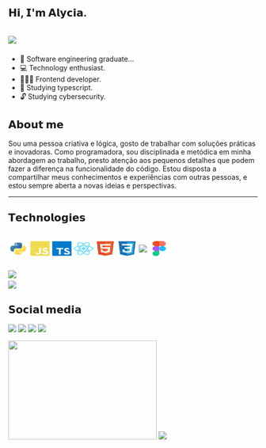 ## 𝗛𝗶, 𝗜'𝗺 𝗔𝗹𝘆𝗰𝗶𝗮.
![](https://mir-s3-cdn-cf.behance.net/project_modules/fs/81bb4b165684019.640b6038d133e.gif)
---

- 📌 Software engineering graduate...
- 💻 Technology enthusiast.
- 👩🏻‍💻 Frontend developer.
- 📖 Studying typescript.
- 🔓 Studying cybersecurity.



## 𝗔𝗯𝗼𝘂𝘁 𝗺𝗲

Sou uma pessoa criativa e lógica, gosto de trabalhar com soluções práticas e inovadoras. Como programadora, sou disciplinada e metódica em minha abordagem ao trabalho, presto atenção aos pequenos detalhes que podem fazer a diferença na funcionalidade do código. Estou disposta a compartilhar meus conhecimentos e experiências com outras pessoas, e estou sempre aberta a novas ideias e perspectivas.

---

## 𝗧𝗲𝗰𝗵𝗻𝗼𝗹𝗼𝗴𝗶𝗲𝘀
 
<div style="display: inline_block"><br>
 <img align="center" alt="Alycia-Python" height="30" width="40" src="https://raw.githubusercontent.com/devicons/devicon/master/icons/python/python-original.svg">
  <img align="center" alt="Alycia-Js" height="30" width="40" src="https://raw.githubusercontent.com/devicons/devicon/master/icons/javascript/javascript-plain.svg">
  <img align="center" alt="Alycia-Ts" height="30" width="40" src="https://raw.githubusercontent.com/devicons/devicon/master/icons/typescript/typescript-plain.svg">
  <img align="center" alt="Alycia-React" height="30" width="40" src="https://raw.githubusercontent.com/devicons/devicon/master/icons/react/react-original.svg">
  <img align="center" alt="Alycia-HTML" height="30" width="40" src="https://raw.githubusercontent.com/devicons/devicon/master/icons/html5/html5-original.svg">
  <img align="center" alt="Alycia-CSS" height="30" width="40" src="https://raw.githubusercontent.com/devicons/devicon/master/icons/css3/css3-original.svg">
  <img width ='30px' align='center' src ='https://raw.githubusercontent.com/rahulbanerjee26/githubAboutMeGenerator/main/icons/git.svg'>
 <img align="center" alt="Alycia-figma" height="30" width="40" src="https://raw.githubusercontent.com/devicons/devicon/master/icons/figma/figma-original.svg">
 
</div>

##
  <a href="https://github.com/ByAlyck">
 <img height="180cm" src="https://github-readme-stats.vercel.app/api?username=ByAlyck&show_icons=true&theme=dracula&include_all_commit=true&count_private=true"/>
 
 <div><img align="center" src="https://github-readme-stats.vercel.app/api/top-langs/?username=ByAlyck&theme=dracula&hide_langs_below=1" />

 
</a>
  
  ## 𝗦𝗼𝗰𝗶𝗮𝗹 𝗺𝗲𝗱𝗶𝗮
 
<div> 
  <a href="https://youtube.com/@byalyck6467" target="_blank"><img src="https://img.shields.io/badge/YouTube-FF0000?style=for-the-badge&logo=youtube&logoColor=white" target="_blank"></a>
  <a href="https://instagram.com/alycia.heavenly?igshid=ZDdkNTZiNTM=" target="_blank"><img src="https://img.shields.io/badge/-Instagram-%23E4405F?style=for-the-badge&logo=instagram&logoColor=white" target="_blank"></a>
  <a href = "mailto:byalyck@gmail.com"><img src="https://img.shields.io/badge/-Gmail-%23333?style=for-the-badge&logo=gmail&logoColor=white" target="_blank"></a>
  <a href="https://www.linkedin.com/in/alycia-ribeiro-5aa418245" target="_blank"><img src="https://img.shields.io/badge/-LinkedIn-%230077B5?style=for-the-badge&logo=linkedin&logoColor=white" target="_blank"></a> 
  
</div>
 
<img src="https://media4.giphy.com/media/l2QE6znHVshMqR5ba/source.gif" width="300" height="200" /> ![](https://komarev.com/ghpvc/?username=byalycky&color=006bed)
 


       
